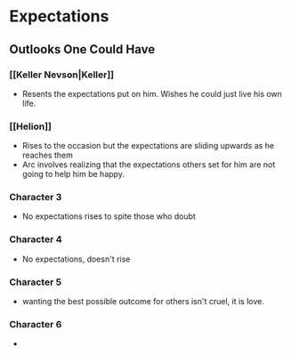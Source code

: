 # Expectations
## Outlooks One Could Have
### [[Keller Nevson|Keller]]
- Resents the expectations put on him. Wishes he could just live his own life.
### [[Helion]]
- Rises to the occasion but the expectations are sliding upwards as he reaches them
- Arc involves realizing that the expectations others set for him are not going to help him be happy.
### Character 3
- No expectations rises to spite those who doubt
### Character 4
- No expectations, doesn't rise
### Character 5
- wanting the best possible outcome for others isn't cruel, it is love.
### Character 6
- 